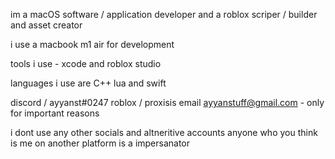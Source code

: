 im a macOS software / application developer
 and a roblox scriper / builder and asset creator


i use a macbook m1 air for development

 tools i use - xcode and roblox studio 

 languages i use are C++ lua and swift


discord / ayyanst#0247
roblox / proxisis
email ayyanstuff@gmail.com - only for important reasons


i dont use any other socials and altneritive accounts
anyone who you think is me on another platform is a impersanator 






